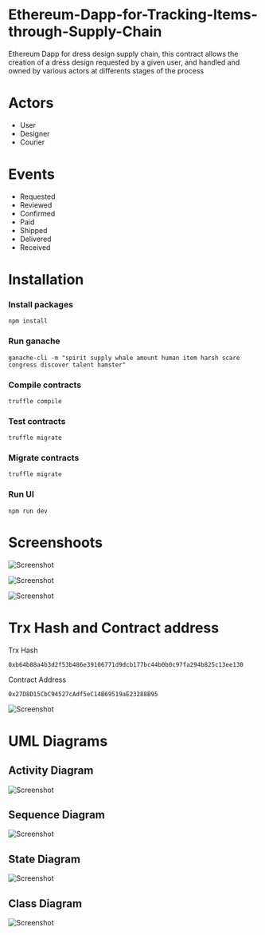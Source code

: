 # Ethereum-Dapp-for-Tracking-Items-through-Supply-Chain
Ethereum Dapp for dress design supply chain, this contract allows the creation of a dress design requested by a given user, and handled and owned by various actors at differents stages of the process

# Actors
* User
* Designer
* Courier

# Events
* Requested
* Reviewed
* Confirmed
* Paid
* Shipped
* Delivered
* Received


# Installation
### Install packages
```
npm install
```

### Run ganache
```
ganache-cli -m "spirit supply whale amount human item harsh scare congress discover talent hamster"
```

### Compile contracts
```
truffle compile
```

### Test contracts
```
truffle migrate
```

### Migrate contracts
```
truffle migrate
```

### Run UI
```
npm run dev
```

# Screenshoots
![Screenshot](Screenshoots/ss1.PNG)

![Screenshot](Screenshoots/ss2.PNG)

![Screenshot](Screenshoots/ss3.PNG)

# Trx Hash and Contract address

Trx Hash
```
0xb64b88a4b3d2f53b486e39106771d9dcb177bc44b0b0c97fa294b825c13ee130
```

Contract Address
```
0x27D8D15CbC94527cAdf5eC14B69519aE23288B95
```

![Screenshot](contract.PNG)

# UML Diagrams

## Activity Diagram

![Screenshot](UML/Activity_Diagram_for_Online_Dress_Design_Supply_Chain.png)

## Sequence Diagram

![Screenshot](UML/Sequence_Diagram_for_Online_Dress_Design_Supply_Chain.png)

## State Diagram

![Screenshot](UML/State_Diagram_for_Online_Dress_Design_Supply_Chain.png)

## Class Diagram

![Screenshot](UML/UML_Class_Diagram_for_Online_Dress_Design_Supply_Chain.png)



